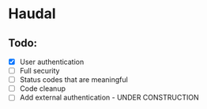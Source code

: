 # Haudal

## Todo:
- [x] User authentication
- [ ] Full security
- [ ] Status codes that are meaningful
- [ ] Code cleanup
- [ ] Add external authentication - UNDER CONSTRUCTION